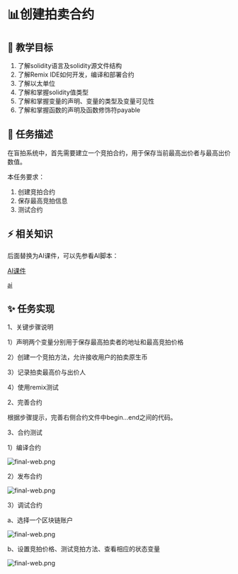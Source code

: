 # 📊创建拍卖合约

## **🚧 教学目标**

1. 了解solidity语言及solidity源文件结构
2. 了解Remix IDE如何开发，编译和部署合约
3. 了解以太单位
4. 了解和掌握solidity值类型
5. 了解和掌握变量的声明、变量的类型及变量可见性
6. 了解和掌握函数的声明及函数修饰符payable

## **💚 任务描述**

在盲拍系统中，首先需要建立一个竞拍合约，用于保存当前最高出价者与最高出价数值。

本任务要求：

1. 创建竞拍合约
2. 保存最高竞拍信息
3. 测试合约

## **⚡ 相关知识**

 后面替换为AI课件，可以先参看AI脚本：

[AI课件](https://docs.qq.com/sheet/DSmdHWWNoT25LTENl?tab=BB08J2)

<a href="https://docs.qq.com/sheet/DSmdHWWNoT25LTENl?tab=BB08J2" target="_blank">ai</a>

## **✨ 任务实现**

1、关键步骤说明

1）声明两个变量分别用于保存最高拍卖者的地址和最高竞拍价格

2）创建一个竞拍方法，允许接收用户的拍卖原生币

3）记录拍卖最高价与出价人

4）使用remix测试

2、完善合约

根据步骤提示，完善右侧合约文件中begin...end之间的代码。


3、合约测试

1）编译合约

![final-web.png](https://i.postimg.cc/QxzD4kDb/1.png)

2）发布合约

![final-web.png](https://i.postimg.cc/TYb6LvVj/2.png)

3）调试合约

a、选择一个区块链账户

![final-web.png](https://i.postimg.cc/8C6KwTCw/3.png)

b、设置竞拍价格、测试竞拍方法、查看相应的状态变量

![final-web.png](https://i.postimg.cc/8PfPLPfs/4.png)
